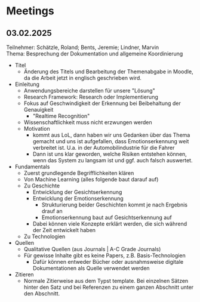 # Meetings

## 03.02.2025
Teilnehmer: Schätzle, Roland; Bents, Jeremie; Lindner, Marvin <br>
Thema: Besprechung der Dokumentation und allgemeine Koordinierung

- Titel
  - Änderung des Titels und Bearbeitung der Themenabgabe in Moodle, da die Arbeit jetzt in englisch geschrieben wird.
- Einleitung
  - Anwendungsbereiche darstellen für unsere "Lösung"
  - Research Framework: Research oder Implementierung
  - Fokus auf Geschwindigkeit der Erkennung bei Beibehaltung der Genauigkeit
    - "Realtime Recognition"
  - Wissenschaftlichkeit muss nicht erzwungen werden
  - Motivation 
    - kommt aus LoL, dann haben wir uns Gedanken über das Thema gemacht und uns ist aufgefallen, dass Emotionserkennung weit verbreitet ist. U.a. in der Automobilindustrie für die Fahrer
    - Dann ist uns klar geworden, welche Risiken entstehen können, wenn das System zu langsam ist und ggf. auch falsch auswertet.
- Fundamentals
  - Zuerst grundlegende Begrifflichkeiten klären
  - Von Machine Learning (alles folgende baut darauf auf)
  - Zu Geschichte
    - Entwicklung der Gesichtserkennung
    - Entwicklung der Emotionserkennung
      - Strukturierung beider Geschichten kommt je nach Ergebnis drauf an
      - Emotionserkennung baut auf Gesichtserkennung auf
    - Dabei können viele Konzepte erklärt werden, die sich während der Zeit entwickelt haben
  - Zu Technologien
- Quellen
  - Qualitative Quellen (aus Journals | A-C Grade Journals)
  - Für gewisse Inhalte gibt es keine Papers, z.B. Basis-Technologien
    - Dafür können entweder Bücher oder ausnahmsweise digitale Dokumentationen als Quelle verwendet werden
- Zitieren
  - Normale Zitierweise aus dem Typst template. Bei einzelnen Sätzen hinter den Satz und bei Referenzen zu einem ganzen Abschnitt unter den Abschnitt.